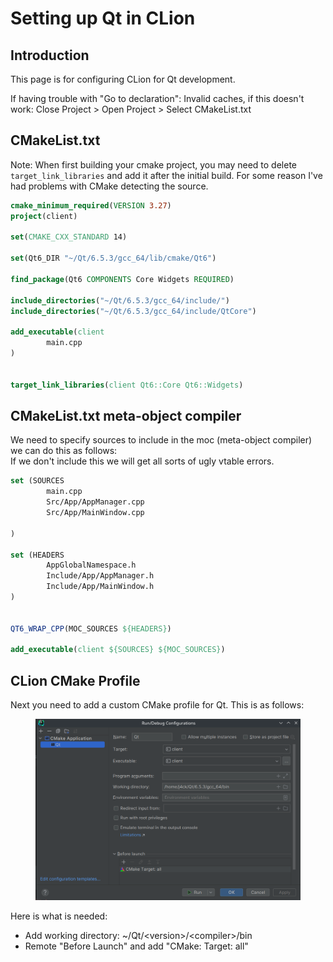 # Setting up Qt in CLion

## Introduction

This page is for configuring CLion for Qt development.&#x20;

If having trouble with "Go to declaration": Invalid caches, if this doesn't work: Close Project > Open Project > Select CMakeList.txt

## CMakeList.txt

Note: When first building your cmake project, you may need to delete `target_link_libraries` and add it after the initial build. For some reason I've had problems with CMake detecting the source.

```cmake
cmake_minimum_required(VERSION 3.27)
project(client)

set(CMAKE_CXX_STANDARD 14)

set(Qt6_DIR "~/Qt/6.5.3/gcc_64/lib/cmake/Qt6")

find_package(Qt6 COMPONENTS Core Widgets REQUIRED)

include_directories("~/Qt/6.5.3/gcc_64/include/")
include_directories("~/Qt/6.5.3/gcc_64/include/QtCore")

add_executable(client
        main.cpp
)


target_link_libraries(client Qt6::Core Qt6::Widgets)
```

## CMakeList.txt meta-object compiler

We need to specify sources to include in the moc (meta-object compiler) we can do this as follows:\
If we don't include this we will get all sorts of ugly vtable errors.

```cmake
set (SOURCES
        main.cpp
        Src/App/AppManager.cpp
        Src/App/MainWindow.cpp

)

set (HEADERS
        AppGlobalNamespace.h
        Include/App/AppManager.h
        Include/App/MainWindow.h
)


QT6_WRAP_CPP(MOC_SOURCES ${HEADERS})

add_executable(client ${SOURCES} ${MOC_SOURCES})
```

###

## CLion CMake Profile

Next you need to add a custom CMake profile for Qt. This is as follows:

<figure><img src="../../.gitbook/assets/image (2) (1) (1).png" alt=""><figcaption></figcaption></figure>

Here is what is needed:

* Add working directory: \~/Qt/\<version>/\<compiler>/bin
* Remote "Before Launch" and add "CMake: Target: all"







